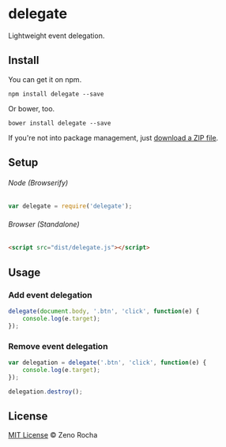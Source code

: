 # delegate

Lightweight event delegation.

## Install

You can get it on npm.

```
npm install delegate --save
```

Or bower, too.

```
bower install delegate --save
```

If you're not into package management, just [download a ZIP file](https://github.com/zenorocha/delegate/archive/master.zip).

## Setup

###### Node (Browserify)

```js
var delegate = require('delegate');
```

###### Browser (Standalone)

```html
<script src="dist/delegate.js"></script>
```

## Usage

### Add event delegation

```js
delegate(document.body, '.btn', 'click', function(e) {
    console.log(e.target);
});
```

### Remove event delegation

```js
var delegation = delegate('.btn', 'click', function(e) {
    console.log(e.target);
});

delegation.destroy();
```

## License

[MIT License](http://zenorocha.mit-license.org/) © Zeno Rocha
